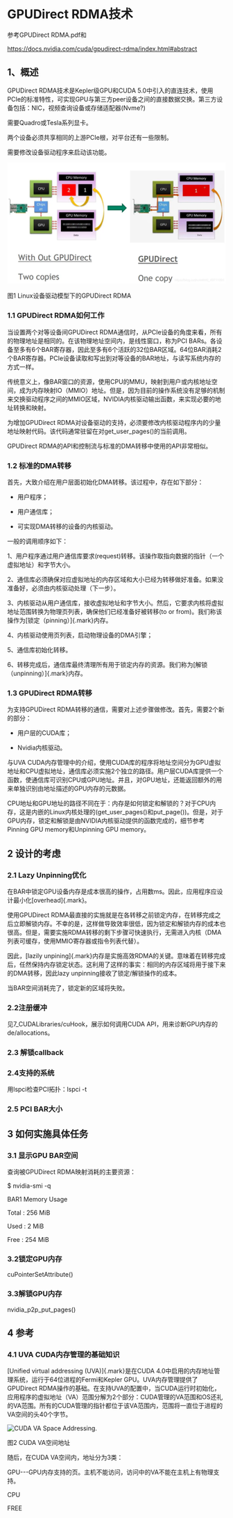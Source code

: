 # GPUDirect RDMA技术

参考GPUDirect RDMA.pdf和

https://docs.nvidia.com/cuda/gpudirect-rdma/index.html#abstract

## 1、概述

GPUDirect RDMA技术是Kepler级GPU和CUDA
5.0中引入的直连技术，使用PCIe的标准特性，可实现GPU与第三方peer设备之间的直接数据交换。第三方设备包括：NIC，视频查询设备或存储适配器(Nvme?)

需要Quadro或Tesla系列显卡。

两个设备必须共享相同的上游PCIe根，对平台还有一些限制。

需要修改设备驱动程序来启动该功能。

![C:\\Users\\Administrator\\Desktop\\gpudirect-rdma-within-linux-device-driver-model.png](./media/image1.png)

图1 Linux设备驱动模型下的GPUDirect RDMA

### 1.1 GPUDirect RDMA如何工作

当设置两个对等设备间GPUDirect
RDMA通信时，从PCIe设备的角度来看，所有的物理地址是相同的。在该物理地址空间内，是线性窗口，称为PCI
BARs。各设备至多有6个BAR寄存器，因此至多有6个活跃的32位BAR区域。64位BAR消耗2个BAR寄存器。PCIe设备读取和写出到对等设备的BAR地址，与读写系统内存的方式一样。

传统意义上，像BAR窗口的资源，使用CPU的MMU，映射到用户或内核地址空间，成为内存映射IO（MMIO）地址。但是，因为目前的操作系统没有足够的机制来交换驱动程序之间的MMIO区域，NVIDIA内核驱动输出函数，来实现必要的地址转换和映射。

为增加GPUDirect
RDMA对设备驱动的支持，必须要修改内核驱动程序内的少量地址映射代码。该代码通常驻留在对get_user_pages()的当前调用。

GPUDirect RDMA的API和控制流与标准的DMA转移中使用的API非常相似。

### 1.2 标准的DMA转移

首先，大致介绍在用户层面初始化DMA转移。该过程中，存在如下部分：

-   用户程序；

-   用户通信库；

-   可实现DMA转移的设备的内核驱动。

一般的调用顺序如下：

1、用户程序通过用户通信库要求(request)转移。该操作取指向数据的指针（一个虚拟地址）和字节大小。

2、通信库必须确保对应虚拟地址的内存区域和大小已经为转移做好准备。如果没准备好，必须由内核驱动处理（下一步）。

3、内核驱动从用户通信库，接收虚拟地址和字节大小。然后，它要求内核将虚拟地址范围转换为物理页列表，确保他们已经准备好被转移(to
or from)。我们称该操作为[锁定（pinning）]{.mark}内存。

4、内核驱动使用页列表，启动物理设备的DMA引擎；

5、通信库初始化转移。

6、转移完成后，通信库最终清理所有用于锁定内存的资源。我们称为[解锁（unpinning）]{.mark}内存。

### 1.3 GPUDirect RDMA转移

为支持GPUDirect
RDMA转移的通信，需要对上述步骤做修改。首先，需要2个新的部分：

-   用户层的CUDA库；

-   Nvidia内核驱动。

与UVA
CUDA内存管理中的介绍，使用CUDA库的程序将地址空间分为GPU虚拟地址和CPU虚拟地址，通信库必须实施2个独立的路径。用户层CUDA库提供一个函数，使通信库可识别CPU或GPU地址。并且，对GPU地址，还能返回额外的用来单独识别由地址描述的GPU内存的元数据。

CPU地址和GPU地址的路径不同在于：内存是如何锁定和解锁的？对于CPU内存，这是内嵌的Linux内核处理的(get_user_pages()和put_page())。但是，对于GPU内存，锁定和解锁是由NVIDIA内核驱动提供的函数完成的，细节参考Pinning
GPU memory和Unpinning GPU memory。

## 2 设计的考虑

### 2.1 Lazy Unpinning优化

在BAR中锁定GPU设备内存是成本很高的操作，占用数ms。因此，应用程序应设计最小化[overhead]{.mark}。

使用GPUDirect
RDMA最直接的实施就是在各转移之前锁定内存，在转移完成之后立即解锁内存。不幸的是，这样做导致效率很低，因为锁定和解锁内存的成本也很高。但是，需要实施RDMA转移的剩下步骤可快速执行，无需进入内核（DMA列表可缓存，使用MMIO寄存器或指令列表代替）。

因此，[lazily
unpining]{.mark}内存是实施高效RDMA的关键。意味着在转移完成后，任然保持内存锁定状态。这利用了这样的事实：相同的内存区域将用于接下来的DMA转移，因此lazy
unpinning接收了锁定/解锁操作的成本。

当BAR空间消耗完了，锁定新的区域将失败。

### 2.2注册缓冲

见7_CUDALibraries/cuHook，展示如何调用CUDA
API，用来诊断GPU内存的de/allocations。

### 2.3 解锁callback

### 2.4支持的系统

用lspci检查PCI拓扑：lspci -t

### 2.5 PCI BAR大小

## 3 如何实施具体任务

### 3.1 显示GPU BAR空间

查询被GPUDirect RDMA映射消耗的主要资源：

\$ nvidia-smi -q

BAR1 Memory Usage

Total : 256 MiB

Used : 2 MiB

Free : 254 MiB

### 3.2锁定GPU内存

cuPointerSetAttribute()

### 3.3解锁GPU内存

nvidia_p2p_put_pages()

## 4 参考

### 4.1 UVA CUDA内存管理的基础知识

[Unified virtual addressing (UVA)]{.mark}是在CUDA
4.0中启用的内存地址管理系统，运行于64位进程的Fermi和Kepler
GPU。UVA内存管理提供了GPUDirect
RDMA操作的基础。在支持UVA的配置中，当CUDA运行时初始化，应用程序的虚拟地址（VA）范围分解为2个部分：CUDA管理的VA范围和OS还礼的VA范围。所有的CUDA管理的指针都位于该VA范围内，范围将一直位于进程的VA空间的头40个字节。

![CUDA VA Space
Addressing.](./media/image2.png)

图2 CUDA VA空间地址

随后，在CUDA VA空间内，地址分为3类：

GPU---GPU内存支持的页。主机不能访问，访问中的VA不能在主机上有物理支持。

CPU

FREE
